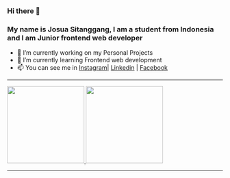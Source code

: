 ### Hi there 👋

### My name is Josua Sitanggang, I am a student from Indonesia and I am Junior  frontend web developer

- 🔭 I’m currently working on my Personal Projects
- 🌱 I’m currently learning Frontend web development
- 📫 You can see me in <a href="https://www.instagram.com/josuastng/">Instagram</a>| <a href="https://www.linkedin.com/in/josua-sitanggang-25898b214/">Linkedin</a> | <a href="https://www.facebook.com/profile.php?id=100009735270078">Facebook</a> 
-----

<a href="https://github.com/josua-stng">
  <img height="180em" src="https://github-readme-stats-eight-theta.vercel.app/api?username=josua-stng&show_icons=true&theme=algolia&include_all_commits=true&count_private=true"/>
  <img height="180em" src="https://github-readme-stats-eight-theta.vercel.app/api/top-langs/?username=josua-stng&layout=compact&langs_count=8&theme=algolia"/>
</a>

-----

